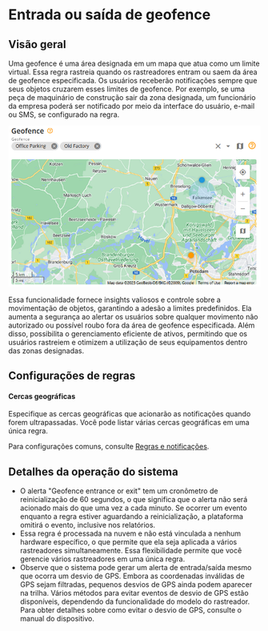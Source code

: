 # Entrada ou saída de geofence

## Visão geral

Uma geofence é uma área designada em um mapa que atua como um limite virtual. Essa regra rastreia quando os rastreadores entram ou saem da área de geofence especificada. Os usuários receberão notificações sempre que seus objetos cruzarem esses limites de geofence. Por exemplo, se uma peça de maquinário de construção sair da zona designada, um funcionário da empresa poderá ser notificado por meio da interface do usuário, e-mail ou SMS, se configurado na regra.

![image-20240805-231934.png](attachments/image-20240805-231934.png)

Essa funcionalidade fornece insights valiosos e controle sobre a movimentação de objetos, garantindo a adesão a limites predefinidos. Ela aumenta a segurança ao alertar os usuários sobre qualquer movimento não autorizado ou possível roubo fora da área de geofence especificada. Além disso, possibilita o gerenciamento eficiente de ativos, permitindo que os usuários rastreiem e otimizem a utilização de seus equipamentos dentro das zonas designadas.

## Configurações de regras

#### Cercas geográficas

Especifique as cercas geográficas que acionarão as notificações quando forem ultrapassadas. Você pode listar várias cercas geográficas em uma única regra.

Para configurações comuns, consulte [Regras e notificações](../../regras-e-notificacoes.md).

## Detalhes da operação do sistema

- O alerta "Geofence entrance or exit" tem um cronômetro de reinicialização de 60 segundos, o que significa que o alerta não será acionado mais do que uma vez a cada minuto. Se ocorrer um evento enquanto a regra estiver aguardando a reinicialização, a plataforma omitirá o evento, inclusive nos relatórios.
- Essa regra é processada na nuvem e não está vinculada a nenhum hardware específico, o que permite que ela seja aplicada a vários rastreadores simultaneamente. Essa flexibilidade permite que você gerencie vários rastreadores em uma única regra.
- Observe que o sistema pode gerar um alerta de entrada/saída mesmo que ocorra um desvio de GPS. Embora as coordenadas inválidas de GPS sejam filtradas, pequenos desvios de GPS ainda podem aparecer na trilha. Vários métodos para evitar eventos de desvio de GPS estão disponíveis, dependendo da funcionalidade do modelo do rastreador. Para obter detalhes sobre como evitar o desvio de GPS, consulte o manual do dispositivo.